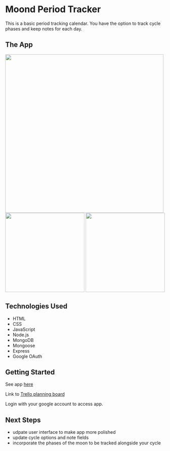 # Moond Period Tracker

This is a basic period tracking calendar. You have the option to track cycle phases and keep notes for each day.

## The App
<img src="https://i.imgur.com/rIS7lXh.png" width="500">
<img src="https://i.imgur.com/YEFI1Ja.png" width="250">
<img src="https://i.imgur.com/Kx6zwAm.png" width="250">

## Technologies Used

- HTML
- CSS
- JavaScript
- Node.js
- MongoDB
- Mongoose
- Express
- Google OAuth

## Getting Started

See app [here](https://moond.herokuapp.com/)

Link to [Trello planning board](https://trello.com/b/i9mPrcy4/moond)

Login with your google account to access app.

## Next Steps

- udpate user interface to make app more polished
- update cycle options and note fields 
- incorporate the phases of the moon to be tracked alongside your cycle